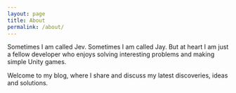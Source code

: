 ```yaml
---
layout: page
title: About
permalink: /about/
---
```

Sometimes I am called Jev. Sometimes I am called Jay. But at heart I am just a fellow developer who enjoys solving interesting problems and making simple Unity games.

Welcome to my blog, where I share and discuss my latest discoveries, ideas and solutions.
